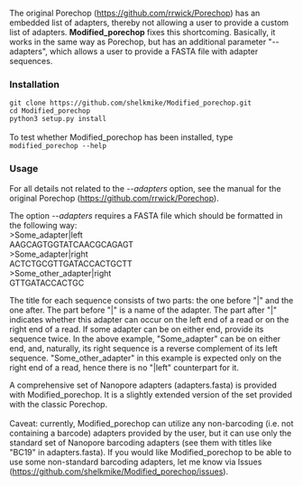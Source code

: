 The original Porechop (https://github.com/rrwick/Porechop) has an embedded list of adapters, thereby not allowing a user to provide a custom list of adapters. <b>Modified_porechop</b> fixes this shortcoming. Basically, it works in the same way as Porechop, but has an additional parameter "--adapters", which allows a user to provide a FASTA file with adapter sequences.

### Installation

`git clone https://github.com/shelkmike/Modified_porechop.git`<BR>
`cd Modified_porechop`<BR>
`python3 setup.py install`<BR>
<BR>
To test whether Modified_porechop has been installed, type
`modified_porechop --help`

### Usage
For all details not related to the <i>--adapters</i> option, see the manual for the original Porechop (https://github.com/rrwick/Porechop).

The option <i>--adapters</i> requires a FASTA file which should be formatted in the following way:<BR>
\>Some_adapter|left<BR>
AAGCAGTGGTATCAACGCAGAGT<BR>
\>Some_adapter|right<BR>
ACTCTGCGTTGATACCACTGCTT<BR>
\>Some_other_adapter|right<BR>
GTTGATACCACTGC<BR>

The title for each sequence consists of two parts: the one before "|" and the one after. The part before "|" is a name of the adapter. The part after "|" indicates whether this adapter can occur on the left end of a read or on the right end of a read. If some adapter can be on either end, provide its sequence twice. In the above example, "Some_adapter" can be on either end, and, naturally, its right sequence is a reverse complement of its left sequence. "Some_other_adapter" in this example is expected only on the right end of a read, hence there is no "|left" counterpart for it.

A comprehensive set of Nanopore adapters (adapters.fasta) is provided with Modified_porechop. It is a slightly extended version of the set provided with the classic Porechop.<BR><BR>
Caveat: currently, Modified_porechop can utilize any non-barcoding (i.e. not containing a barcode) adapters provided by the user, but it can use only the standard set of Nanopore barcoding adapters (see them with titles like "BC19" in adapters.fasta). If you would like Modified_porechop to be able to use some non-standard barcoding adapters, let me know via Issues (https://github.com/shelkmike/Modified_porechop/issues).
